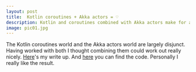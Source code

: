 ```yaml
---
layout: post
title:  Kotlin coroutines + Akka actors = ♡
description: Kotlin and coroutines combined with Akka actors make for a really nice programming experience
image: pic01.jpg
---
```


The Kotlin coroutines world and the Akka actors world are largely disjunct. Having worked with both I thought combining them could work out really nicely. [Here](https://gist.github.com/joost-de-vries/479bbd285c4de23cb5bade21d83e2e22)'s my write up. And [here](https://github.com/joost-de-vries/akka-kotlin) you can find the code. Personally I really like the result.